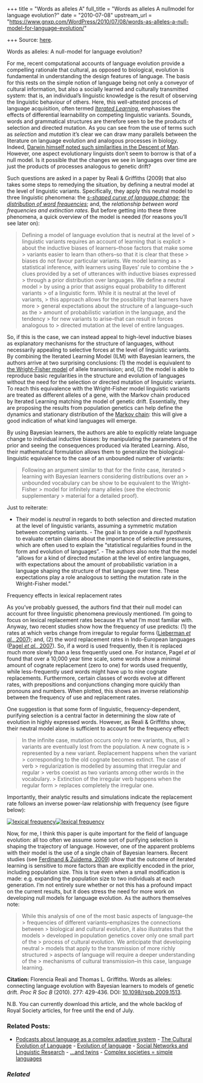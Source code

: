+++
title = "Words as alleles A"
full_title = "Words as alleles A nullmodel for language evolution?"
date = "2010-07-08"
upstream_url = "https://www.gnxp.com/WordPress/2010/07/08/words-as-alleles-a-null-model-for-language-evolution/"

+++
Source: [here](https://www.gnxp.com/WordPress/2010/07/08/words-as-alleles-a-null-model-for-language-evolution/).

Words as alleles: A null-model for language evolution?

For me, recent computational accounts of language evolution provide a compelling rationale that cultural, as opposed to biological, evolution is fundamental in understanding the design features of language. The basis for this rests on the simple notion of language being not only a conveyor of cultural information, but also a socially learned and culturally transmitted system: that is, an individual’s linguistic knowledge is the result of observing the linguistic behaviour of others. Here, this well-attested process of language acquisition, often termed [*Iterated Learning*](http://replicatedtypo.wordpress.com/2009/08/31/iterated-learning-and-language-evolution/), emphasises the effects of differential learnability on competing linguistic variants. Sounds, words and grammatical structures are therefore seen to be the products of selection and directed mutation. As you can see from the use of terms such as *selection* and *mutation* it’s clear we can draw many parallels between the literature on language evolution and analogous processes in biology. Indeed, [Darwin himself noted such similarities in the Descent of Man](https://www.google.co.uk/search?q=A+struggle+for+life+is+constantly+going+on+amongst+the+words+and+grammatical+forms+in+each+language.+The+better%2C+the+shorter%2C+the+easier+forms+are+constantly+gaining+the+upper+hand%2C+and+they+own+their+success+to+their+own+inherent+virtue&ie=utf-8&oe=utf-8&aq=t&rls=org.mozilla:en-GB:official&client=firefox-a). However, one aspect evolutionary linguists don’t seem to borrow is that of a null model. Is it possible that the changes we see in languages over time are just the products of processes analogous to genetic drift?

Such questions are asked in a paper by Reali & Griffiths (2009) that also takes some steps to remedying the situation, by defining a neutral model at the level of linguistic variants. Specifically, they apply this neutral model to three linguistic phenomena: the [*s-shaped curve of language change*](https://en.wikipedia.org/wiki/Logistic_function#cite_note-probabilistic_linguistics-4); [the *distribution of word frequencies*](https://en.wikipedia.org/wiki/Zipf%27s_law); and, the *relationship between word frequencies and extinction rates*. But before getting into these three phenomena, a quick overview of the model is needed (for reasons you’ll see later on):

> Defining a model of language evolution that is neutral at the level of > linguistic variants requires an account of learning that is explicit > about the inductive biases of learners–those factors that make some > variants easier to learn than others–so that it is clear that these > biases do not favour particular variants. We model learning as > statistical inference, with learners using Bayes’ rule to combine the > clues provided by a set of utterances with inductive biases expressed > through a prior distribution over languages. We define a neutral model > by using a prior that assigns equal probability to different variants > of a linguistic form. While it is neutral at the level of variants, > this approach allows for the possibility that learners have more > general expectations about the structure of a language–such as the > amount of probabilistic variation in the language, and the tendency > for new variants to arise–that can result in forces analogous to > directed mutation at the level of entire languages.

So, if this is the case, we can instead appeal to high-level inductive biases as explanatory mechanisms for the structure of languages, without necessarily appealing to selective forces at the level of linguistic variants. By combining the Iterated Learning Model (ILM) with Bayesian learners, the authors arrive at two surprising conclusions: (1) the model is equivalent to [the Wright-Fisher model](http://www.genetics.wustl.edu/bio5488/lecture_notes_2004/popgen_1.pdf) of allele transmission; and, (2) the model is able to reproduce basic regularities in the structure and evolution of languages without the need for the selection or directed mutation of linguistic variants. To reach this equivalence with the Wright-Fisher model linguistic variants are treated as different alleles of a gene, with the Markov chain produced by Iterated Learning matching the model of genetic drift. Essentially, they are proposing the results from population genetics can help define the dynamics and stationary distribution of the [Markov chain](https://en.wikipedia.org/wiki/Markov_chain): this will give a good indication of what kind languages will emerge.

By using Bayesian learners, the authors are able to explicitly relate language change to individual inductive biases: by manipulating the parameters of the prior and seeing the consequences produced via Iterated Learning. Also, their mathematical formulation allows them to generalize the biological-linguistic equivalence to the case of an unbounded number of variants:

> Following an argument similar to that for the finite case, iterated > learning with Bayesian learners considering distributions over an > unbounded vocabulary can be show to be equivalent to the Wright-Fisher > model for infinitely many alleles (see the electronic supplementary > material for a detailed proof).

Just to reiterate:

- Their model is *neutral* in regards to both selection and directed
  mutation at the level of linguistic variants, assuming a symmetric
  mutation between competing variants. - The goal is to provide a *null hypothesis* to evaluate certain claims
  about the importance of selective pressures, which are often used to
  explain the “statistical regularities found in the form and evolution
  of languages”. - The authors also note that the model “allows for a kind of directed
  mutation at the level of entire languages, with expectations about the
  amount of probabilistic variation in a language shaping the structure
  of that language over time. These expectations play a role analogous
  to setting the mutation rate in the Wright-Fisher model.”

Frequency effects in lexical replacement rates

As you’ve probably guessed, the authors find that their null model can account for three linguistic phenomena previously mentioned. I’m going to focus on lexical replacement rates because it’s what I’m most familiar with. Anyway, two recent studies show how the frequency of use predicts: (1) the rates at which verbs change from irregular to regular forms ([Lieberman *et al.*, 2007](http://www.nature.com/nature/journal/v449/n7163/abs/nature06137.html)); and, (2) the word replacement rates in Indo-European languages ([Pagel *et al.*, 2007](http://www.nature.com/nature/journal/v449/n7163/abs/nature06176.html)). So, if a word is used frequently, then it is replaced much more slowly than a less frequently used one. For instance, Pagel *et al* found that over a 10,000 year time scale, some words show a minimal amount of cognate replacement (zero to one) for words used frequently, while less-frequently used words might have up to nine cognate replacements. Furthermore, certain classes of words evolve at different rates, with prepositions and conjunctions changing more quickly than pronouns and numbers. When plotted, this shows an inverse relationship between the frequency of use and replacement rates.

One suggestion is that some form of linguistic, frequency-dependent, purifying selection is a central factor in determining the slow rate of evolution in highly expressed words. However, as Reali & Griffiths show, their neutral model alone is sufficient to account for the frequency effect:

> In the infinite case, mutation occurs only to new variants, thus, all > variants are eventually lost from the population. A new cognate is > represented by a new variant. Replacement happens when the variant > corresponding to the old cognate becomes extinct. The case of verb > regularization is modelled by assuming that irregular and regular > verbs coexist as two variants among other words in the vocabulary. > Extinction of the irregular verb happens when the regular form > replaces completely the irregular one.

Importantly, their analytic results and simulations indicate the replacement rate follows an inverse power-law relationship with frequency (see figure below):

[![](http://replicatedtypo.files.wordpress.com/2010/07/lexical-frequency.jpg?resize=512%2C483 "lexical frequency")![](http://replicatedtypo.files.wordpress.com/2010/07/lexical-frequency.jpg?resize=512%2C483 "lexical frequency")](http://replicatedtypo.files.wordpress.com/2010/07/lexical-frequency.jpg?resize=512%2C483)

Now, for me, I think this paper is quite important for the field of language evolution: all too often we assume some sort of purifying selection is shaping the trajectory of language. However, one of the apparent problems with their model is the use of a single chain of Bayesian learners. Recent studies (see [Ferdinand & Zuidema, 2009](http://www.isrl.illinois.edu/~amag/langev/paper/ferdinand09CogSci.html)) show that the outcome of iterated learning is sensitive to more factors than are explicitly encoded in the prior, including population size. This is true even when a small modification is made: e.g. expanding the population size to two individuals at each generation. I’m not entirely sure whether or not this has a profound impact on the current results, but it does stress the need for more work on developing null models for language evolution. As the authors themselves note:

> While this analysis of one of the most basic aspects of language–the > frequencies of different variants–emphasizes the connections between > biological and cultural evolution, it also illustrates that the models > developed in population genetics cover only one small part of the > process of cultural evolution. We anticipate that developing neutral > models that apply to the transmission of more richly structured > aspects of language will require a deeper understanding of the > mechanisms of cultural transmission–in this case, language learning.

**Citation:** Florencia Reali and Thomas L. Griffiths. Words as alleles: connecting language evolution with Bayesian learners to models of genetic drift. *Proc R Soc B* (2010). 277: 429-436. DOI: [10.1098/rspb.2009.1513](http://rspb.royalsocietypublishing.org/content/277/1680/429.full).

N.B. You can currently download this article, and the whole backlog of Royal Society articles, for free until the end of July.

### Related Posts:

- [Podcasts about language as a complex adaptive
  system](https://www.gnxp.com/WordPress/2010/04/11/podcasts-about-language-as-a-complex-adaptive-system/) - [The Cultural Evolution of
  Language](https://www.gnxp.com/WordPress/2010/03/10/the-cultural-evolution-of-language/) - [Evolution of
  language](https://www.gnxp.com/WordPress/2007/10/10/evolution-of-language/) - [Social Networks and Linguistic
  Research](https://www.gnxp.com/WordPress/2010/04/02/social-networks-and-linguistic-research/) - [...and twins](https://www.gnxp.com/WordPress/2006/07/06/and-twins/) - [Complex societies = simple
  languages](https://www.gnxp.com/WordPress/2010/01/20/complex-societies-simple-languages/)

### *Related*

[](https://www.addtoany.com/add_to/facebook?linkurl=https%3A%2F%2Fwww.gnxp.com%2FWordPress%2F2010%2F07%2F08%2Fwords-as-alleles-a-null-model-for-language-evolution%2F&linkname=Words%20as%20alleles%3A%20A%20null-model%20for%20language%20evolution%3F "Facebook")[](https://www.addtoany.com/add_to/twitter?linkurl=https%3A%2F%2Fwww.gnxp.com%2FWordPress%2F2010%2F07%2F08%2Fwords-as-alleles-a-null-model-for-language-evolution%2F&linkname=Words%20as%20alleles%3A%20A%20null-model%20for%20language%20evolution%3F "Twitter")[](https://www.addtoany.com/add_to/email?linkurl=https%3A%2F%2Fwww.gnxp.com%2FWordPress%2F2010%2F07%2F08%2Fwords-as-alleles-a-null-model-for-language-evolution%2F&linkname=Words%20as%20alleles%3A%20A%20null-model%20for%20language%20evolution%3F "Email")[](https://www.addtoany.com/share)
